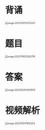 # 背诵

<img src="https://cvp.oss-cn-shanghai.aliyuncs.com/picgo/202311201127362.png" alt="image-20231120112723221" style="zoom:50%;" />



# 题目

<img src="https://cvp.oss-cn-shanghai.aliyuncs.com/picgo/202311192125866.png" alt="image-20231119212502791" style="zoom:50%;" />



# 答案

<img src="https://cvp.oss-cn-shanghai.aliyuncs.com/picgo/202312041141793.png" alt="image-20231204114131679" style="zoom:50%;" />



# 视频解析

<img src="https://cvp.oss-cn-shanghai.aliyuncs.com/picgo/202311201116326.png" alt="image-20231120111612204" style="zoom:50%;" />



